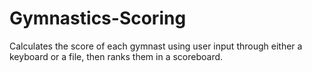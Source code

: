 # Gymnastics-Scoring
Calculates the score of each gymnast using user input through either a keyboard or a file, then ranks them in a scoreboard.
